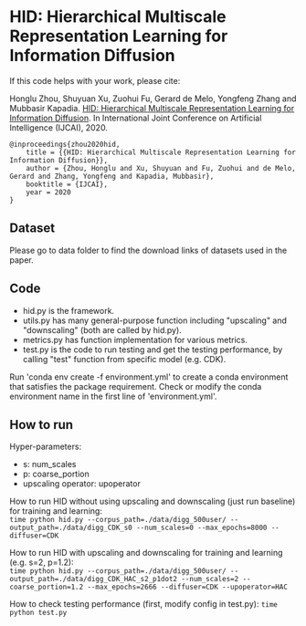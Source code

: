# HID: Hierarchical Multiscale Representation Learning for Information Diffusion  
         
If this code helps with your work, please cite:      
                
Honglu Zhou, Shuyuan Xu, Zuohui Fu, Gerard de Melo, Yongfeng Zhang and Mubbasir Kapadia. [HID: Hierarchical Multiscale Representation Learning for Information Diffusion](https://www.ijcai.org/Proceedings/2020/0468.pdf). In International Joint Conference on Artificial Intelligence (IJCAI), 2020.      
      
```
@inproceedings{zhou2020hid,
    title = {{HID: Hierarchical Multiscale Representation Learning for Information Diffusion}},
    author = {Zhou, Honglu and Xu, Shuyuan and Fu, Zuohui and de Melo, Gerard and Zhang, Yongfeng and Kapadia, Mubbasir},
    booktitle = {IJCAI},
    year = 2020
}
```
      
## Dataset 
Please go to data folder to find the download links of datasets used in the paper. 
      
      
## Code 
* hid.py is the framework.  
* utils.py has many general-purpose function including "upscaling" and "downscaling" (both are called by hid.py). 
* metrics.py has function implementation for various metrics.   
* test.py is the code to run testing and get the testing performance, by calling "test" function from specific model (e.g. CDK).  
   
   
Run 'conda env create -f environment.yml' to create a conda environment that satisfies the package requirement. Check or modify the conda environment name in the first line of 'environment.yml'.   
         
               
## How to run     
Hyper-parameters:  
- s: num_scales   
- p: coarse_portion  
- upscaling operator: upoperator
   
How to run HID without using upscaling and downscaling (just run baseline) for training and learning:    
```time python hid.py --corpus_path=./data/digg_500user/ --output_path=./data/digg_CDK_s0 --num_scales=0 --max_epochs=8000 --diffuser=CDK```
    
How to run HID with upscaling and downscaling for training and learning (e.g. s=2, p=1.2):         
```time python hid.py --corpus_path=./data/digg_500user/ --output_path=./data/digg_CDK_HAC_s2_p1dot2 --num_scales=2 --coarse_portion=1.2 --max_epochs=2666 --diffuser=CDK --upoperator=HAC```    
    
How to check testing performance (first, modify config in test.py):
```time python test.py```
   
   
